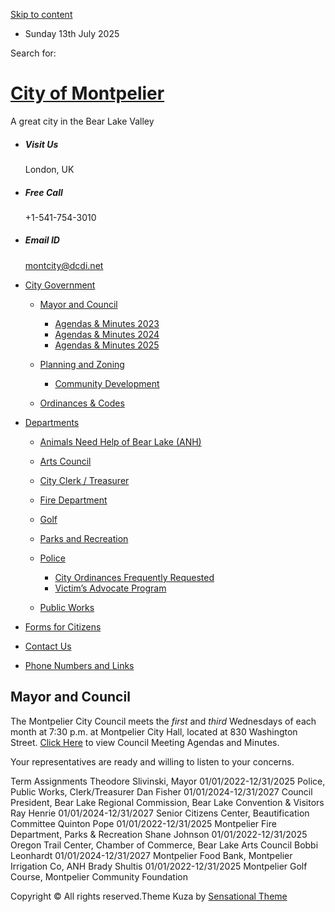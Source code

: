 [Skip to content](https://montpelier.id.gov/administration/mayor-and-council/)

- Sunday 13th July 2025

<!--THE END-->

Search for:

# [City of Montpelier](https://montpelier.id.gov)

A great city in the Bear Lake Valley

- ##### Visit Us
  
  London, UK
- ##### Free Call
  
  +1-541-754-3010
- ##### Email ID
  
  [montcity@dcdi.net](mailto:montcity@dcdi.net)

<!--THE END-->

- [City Government](https://montpelier.id.gov/city-government)
  
  - [Mayor and Council](https://montpelier.id.gov/city-government/mayor-and-council)
    
    - [Agendas &amp; Minutes 2023](https://montpelier.id.gov/city-government/mayor-and-council/agenda-minutes/agendas-and-minutes)
    - [Agendas &amp; Minutes 2024](https://montpelier.id.gov/city-government/mayor-and-council/agenda-minutes/agendas-minutes-2024)
    - [Agendas &amp; Minutes 2025](https://montpelier.id.gov/city-government/mayor-and-council/agenda-minutes/agendas-minutes-2025)
  - [Planning and Zoning](https://montpelier.id.gov/city-government/planning-and-zoning)
    
    - [Community Development](https://montpelier.id.gov/city-government/planning-and-zoning/community-development)
  - [Ordinances &amp; Codes](https://montpelier.id.gov/city-government/ordinances-codes)
- [Departments](https://montpelier.id.gov/departments-2)
  
  - [Animals Need Help of Bear Lake (ANH)](https://montpelier.id.gov/departments-2/animals-need-help-of-bear-lake-anh)
  - [Arts Council](https://montpelier.id.gov/departments-2/arts-council)
  - [City Clerk / Treasurer](https://montpelier.id.gov/departments-2/city-clerk-treasurer)
  - [Fire Department](https://montpelier.id.gov/departments-2/fire)
  - [Golf](https://montpelier.id.gov/departments-2/golf)
  - [Parks and Recreation](https://montpelier.id.gov/departments-2/parks-and-recreation)
  - [Police](https://montpelier.id.gov/departments-2/police)
    
    - [City Ordinances Frequently Requested](https://montpelier.id.gov/departments-2/police/city-ordinances-frequently-requested)
    - [Victim’s Advocate Program](https://montpelier.id.gov/departments-2/police/victims-advocate-program)
  - [Public Works](https://montpelier.id.gov/departments-2/sample-page)
- [Forms for Citizens](https://montpelier.id.gov/forms-for-citizens)
- [Contact Us](https://montpelier.id.gov/contact-us)
- [Phone Numbers and Links](https://montpelier.id.gov/resources)

## Mayor and Council

The Montpelier City Council meets the *first* and *third* Wednesdays of each month at 7:30 p.m. at Montpelier City Hall, located at 830 Washington Street. [Click Here](https://montpelier.id.gov/administration/agendas-and-minutes "Agendas and Minutes") to view Council Meeting Agendas and Minutes.

Your representatives are ready and willing to listen to your concerns.

   Term Assignments Theodore Slivinski, Mayor 01/01/2022-12/31/2025 Police, Public Works, Clerk/Treasurer Dan Fisher 01/01/2024-12/31/2027 Council President, Bear Lake Regional Commission, Bear Lake Convention &amp; Visitors Ray Henrie 01/01/2024-12/31/2027 Senior Citizens Center, Beautification Committee Quinton Pope 01/01/2022-12/31/2025 Montpelier Fire Department, Parks &amp; Recreation Shane Johnson 01/01/2022-12/31/2025 Oregon Trail Center, Chamber of Commerce, Bear Lake Arts Council Bobbi Leonhardt 01/01/2024-12/31/2027 Montpelier Food Bank, Montpelier Irrigation Co, ANH Brady Shultis 01/01/2022-12/31/2025 Montpelier Golf Course, Montpelier Community Foundation

Copyright © All rights reserved.Theme Kuza by [Sensational Theme](https://sensationaltheme.com)